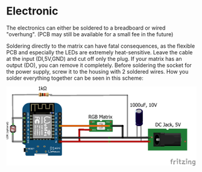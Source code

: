 # **Electronic**

The electronics can either be soldered to a breadboard or wired "overhung". (PCB may still be available for a small fee in the future)

Soldering directly to the matrix can have fatal consequences, as the flexible PCB and especially the LEDs are extremely heat-sensitive. Leave the cable at the input (DI,5V,GND) and cut off only the plug. If your matrix has an output (DO), you can remove it completely.
Before soldering the socket for the power supply, screw it to the housing with 2 soldered wires. How you solder everything together can be seen in this scheme:

![image alt text](assets/awtrix_schematic_V2.png)
